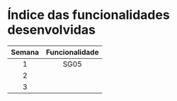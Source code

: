 # Índice das funcionalidades desenvolvidas

|	Semana	|	Funcionalidade	|
|	:----:	|	:------------:	|
|	1		|		SG05		|
|	2		|					|
|	3		|					|

